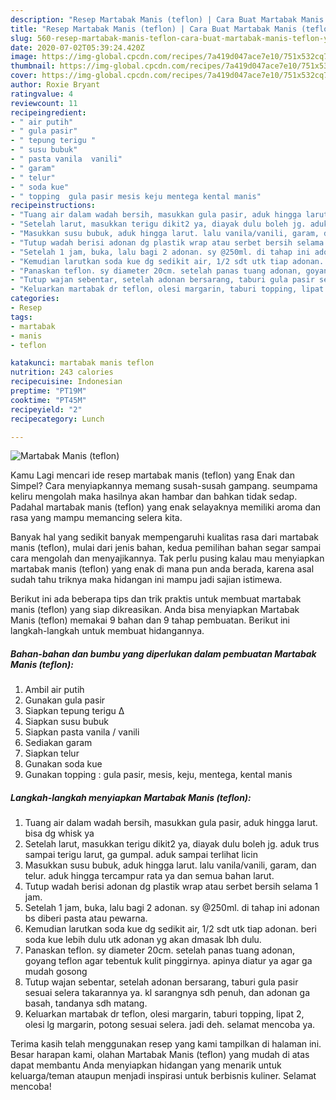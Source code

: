 ```yaml
---
description: "Resep Martabak Manis (teflon) | Cara Buat Martabak Manis (teflon) Yang Enak dan Simpel"
title: "Resep Martabak Manis (teflon) | Cara Buat Martabak Manis (teflon) Yang Enak dan Simpel"
slug: 560-resep-martabak-manis-teflon-cara-buat-martabak-manis-teflon-yang-enak-dan-simpel
date: 2020-07-02T05:39:24.420Z
image: https://img-global.cpcdn.com/recipes/7a419d047ace7e10/751x532cq70/martabak-manis-teflon-foto-resep-utama.jpg
thumbnail: https://img-global.cpcdn.com/recipes/7a419d047ace7e10/751x532cq70/martabak-manis-teflon-foto-resep-utama.jpg
cover: https://img-global.cpcdn.com/recipes/7a419d047ace7e10/751x532cq70/martabak-manis-teflon-foto-resep-utama.jpg
author: Roxie Bryant
ratingvalue: 4
reviewcount: 11
recipeingredient:
- " air putih"
- " gula pasir"
- " tepung terigu "
- " susu bubuk"
- " pasta vanila  vanili"
- " garam"
- " telur"
- " soda kue"
- " topping  gula pasir mesis keju mentega kental manis"
recipeinstructions:
- "Tuang air dalam wadah bersih, masukkan gula pasir, aduk hingga larut. bisa dg whisk ya"
- "Setelah larut, masukkan terigu dikit2 ya, diayak dulu boleh jg. aduk trus sampai terigu larut, ga gumpal. aduk sampai terlihat licin"
- "Masukkan susu bubuk, aduk hingga larut. lalu vanila/vanili, garam, dan telur. aduk hingga tercampur rata ya dan semua bahan larut."
- "Tutup wadah berisi adonan dg plastik wrap atau serbet bersih selama 1 jam."
- "Setelah 1 jam, buka, lalu bagi 2 adonan. sy @250ml. di tahap ini adonan bs diberi pasta atau pewarna."
- "Kemudian larutkan soda kue dg sedikit air, 1/2 sdt utk tiap adonan. beri soda kue lebih dulu utk adonan yg akan dmasak lbh dulu."
- "Panaskan teflon. sy diameter 20cm. setelah panas tuang adonan, goyang teflon agar tebentuk kulit pinggirnya. apinya diatur ya agar ga mudah gosong"
- "Tutup wajan sebentar, setelah adonan bersarang, taburi gula pasir sesuai selera takarannya ya. kl sarangnya sdh penuh, dan adonan ga basah, tandanya sdh matang."
- "Keluarkan martabak dr teflon, olesi margarin, taburi topping, lipat 2, olesi lg margarin, potong sesuai selera. jadi deh. selamat mencoba ya."
categories:
- Resep
tags:
- martabak
- manis
- teflon

katakunci: martabak manis teflon 
nutrition: 243 calories
recipecuisine: Indonesian
preptime: "PT19M"
cooktime: "PT45M"
recipeyield: "2"
recipecategory: Lunch

---
```



![Martabak Manis (teflon)](https://img-global.cpcdn.com/recipes/7a419d047ace7e10/751x532cq70/martabak-manis-teflon-foto-resep-utama.jpg)

Kamu Lagi mencari ide resep martabak manis (teflon) yang Enak dan Simpel? Cara menyiapkannya memang susah-susah gampang. seumpama keliru mengolah maka hasilnya akan hambar dan bahkan tidak sedap. Padahal martabak manis (teflon) yang enak selayaknya memiliki aroma dan rasa yang mampu memancing selera kita.



Banyak hal yang sedikit banyak mempengaruhi kualitas rasa dari martabak manis (teflon), mulai dari jenis bahan, kedua pemilihan bahan segar sampai cara mengolah dan menyajikannya. Tak perlu pusing kalau mau menyiapkan martabak manis (teflon) yang enak di mana pun anda berada, karena asal sudah tahu triknya maka hidangan ini mampu jadi sajian istimewa.


Berikut ini ada beberapa tips dan trik praktis untuk membuat martabak manis (teflon) yang siap dikreasikan. Anda bisa menyiapkan Martabak Manis (teflon) memakai 9 bahan dan 9 tahap pembuatan. Berikut ini langkah-langkah untuk membuat hidangannya.

<!--inarticleads1-->

##### Bahan-bahan dan bumbu yang diperlukan dalam pembuatan Martabak Manis (teflon):

1. Ambil  air putih
1. Gunakan  gula pasir
1. Siapkan  tepung terigu ∆
1. Siapkan  susu bubuk
1. Siapkan  pasta vanila / vanili
1. Sediakan  garam
1. Siapkan  telur
1. Gunakan  soda kue
1. Gunakan  topping : gula pasir, mesis, keju, mentega, kental manis




<!--inarticleads2-->

##### Langkah-langkah menyiapkan Martabak Manis (teflon):

1. Tuang air dalam wadah bersih, masukkan gula pasir, aduk hingga larut. bisa dg whisk ya
1. Setelah larut, masukkan terigu dikit2 ya, diayak dulu boleh jg. aduk trus sampai terigu larut, ga gumpal. aduk sampai terlihat licin
1. Masukkan susu bubuk, aduk hingga larut. lalu vanila/vanili, garam, dan telur. aduk hingga tercampur rata ya dan semua bahan larut.
1. Tutup wadah berisi adonan dg plastik wrap atau serbet bersih selama 1 jam.
1. Setelah 1 jam, buka, lalu bagi 2 adonan. sy @250ml. di tahap ini adonan bs diberi pasta atau pewarna.
1. Kemudian larutkan soda kue dg sedikit air, 1/2 sdt utk tiap adonan. beri soda kue lebih dulu utk adonan yg akan dmasak lbh dulu.
1. Panaskan teflon. sy diameter 20cm. setelah panas tuang adonan, goyang teflon agar tebentuk kulit pinggirnya. apinya diatur ya agar ga mudah gosong
1. Tutup wajan sebentar, setelah adonan bersarang, taburi gula pasir sesuai selera takarannya ya. kl sarangnya sdh penuh, dan adonan ga basah, tandanya sdh matang.
1. Keluarkan martabak dr teflon, olesi margarin, taburi topping, lipat 2, olesi lg margarin, potong sesuai selera. jadi deh. selamat mencoba ya.




Terima kasih telah menggunakan resep yang kami tampilkan di halaman ini. Besar harapan kami, olahan Martabak Manis (teflon) yang mudah di atas dapat membantu Anda menyiapkan hidangan yang menarik untuk keluarga/teman ataupun menjadi inspirasi untuk berbisnis kuliner. Selamat mencoba!
